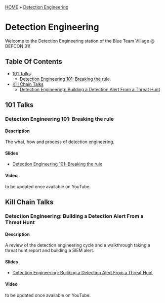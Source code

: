 [HOME](../README.md) » [Detection Engineering](README.md)
# Detection Engineering
Welcome to the Detection Engineering station of the Blue Team Village @ DEFCON 31!

## Table Of Contents
- [101 Talks](#101-talks)
    - [Detection Engineering 101: Breaking the rule](#detection-engineering-101-breaking-the-rule)
- [Kill Chain Talks](#kill-chain-talks)
    - [Detection Engineering: Building a Detection Alert From a Threat Hunt](#detection-engineering-building-a-detection-alert-from-a-threat-hunt)


## 101 Talks
### Detection Engineering 101: Breaking the rule
#### Description
The what, how and process of detection engineering.

#### Slides
- [Detection Engineering 101: Breaking the rule](<Presentations\BTV-DE-Breaking-the-Rule-Oldmonk.pptx>)

#### Video
to be updated once available on YouTube.

## Kill Chain Talks
### Detection Engineering: Building a Detection Alert From a Threat Hunt
#### Description
A review of the detection engineering cycle and a walkthrough taking a threat hunt report and building a SIEM alert.

#### Slides
- [Detection Engineering: Building a Detection Alert From a Threat Hunt](<Presentations\BTV - Project Obsidian - Detection Engineering Walkthrough - Section1 - Building SIEM Alert - DC31.pptx>)

#### Video
to be updated once available on YouTube.
